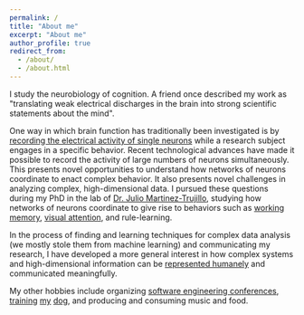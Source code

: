 ```yaml
---
permalink: /
title: "About me"
excerpt: "About me"
author_profile: true
redirect_from:
  - /about/
  - /about.html
---
```


I study the neurobiology of cognition. A friend once described my work as "translating weak electrical discharges in the brain into strong scientific statements about the mind".

One way in which brain function has traditionally been investigated is by [recording the electrical activity of single neurons](https://en.wikipedia.org/wiki/Single-unit_recording) while a research subject engages in a specific behavior. Recent technological advances have made it possible to record the activity of large numbers of neurons simultaneously. This presents novel opportunities to understand how networks of neurons coordinate to enact complex behavior. It also presents novel challenges in analyzing complex, high-dimensional data. I pursued these questions during my PhD in the lab of [Dr. Julio Martinez-Trujillo](http://martinezlab.robarts.ca/), studying how networks of neurons coordinate to give rise to behaviors such as [working memory](https://en.wikipedia.org/wiki/Working_memory), [visual attention](https://en.wikipedia.org/wiki/Attention), and rule-learning.

In the process of finding and learning techniques for complex data analysis (we mostly stole them from machine learning) and communicating my research, I have developed a more general interest in how complex systems and high-dimensional information can be [represented humanely](http://worrydream.com/#!/TheHumaneRepresentationOfThoughtTalk) and communicated meaningfully.

My other hobbies include organizing [software engineering conferences](https://en.wikipedia.org/wiki/Canadian_University_Software_Engineering_Conference#CUSEC_2012:_Turing_Complete,_January_19%E2%80%9323,_2012_Montreal,_Quebec), [training](/images/cloe_balancing_rice_cake.jpg) [my](/images/clobertasaurus.jpg) [dog](/images/queenest_bean_of_the_good_girls.jpg), and producing and consuming music and food.
